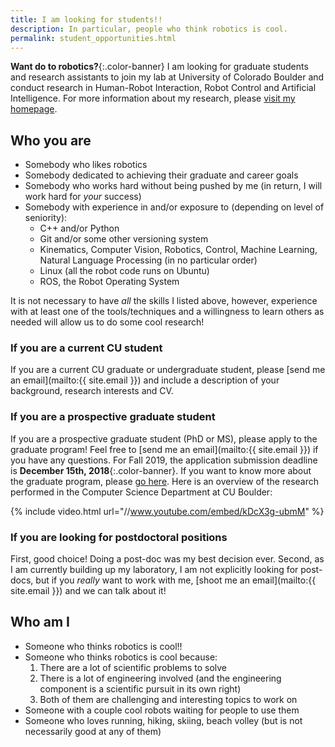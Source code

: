 ```yaml
---
title: I am looking for students!!
description: In particular, people who think robotics is cool.
permalink: student_opportunities.html
---
```


**Want do to robotics?**{:.color-banner}
I am looking for graduate students and research assistants to join my lab at University of Colorado Boulder and conduct research in Human-Robot Interaction, Robot Control and Artificial Intelligence. For more information about my research, please [visit my homepage](/).

## Who you are

 * Somebody who likes robotics
 * Somebody dedicated to achieving their graduate and career goals
 * Somebody who works hard without being pushed by me (in return, I will work hard for _your_ success)
 * Somebody with experience in and/or exposure to (depending on level of seniority):
   * C++ and/or Python
   * Git and/or some other versioning system
   * Kinematics, Computer Vision, Robotics, Control, Machine Learning, Natural Language Processing (in no particular order)
   * Linux (all the robot code runs on Ubuntu)
   * ROS, the Robot Operating System

It is not necessary to have _all_ the skills I listed above, however, experience with at least one of the tools/techniques and a willingness to learn others as needed will allow us to do some cool research!

### If you are a current CU student

If you are a current CU graduate or undergraduate student, please [send me an email](mailto:{{ site.email }}) and include a description of your background, research interests and CV. ​

### If you are a prospective graduate student

If you are a prospective graduate student (PhD or MS), please apply to the graduate program! Feel free to [send me an email](mailto:{{ site.email }}) if you have any questions.
For Fall 2019, the application submission deadline is **December 15th, 2018**{:.color-banner}.
If you want to know more about the graduate program, please [go here](https://www.colorado.edu/cs/apply/graduate-admissions). Here is an overview of the research performed in the Computer Science Department at CU Boulder:

{% include video.html url="//www.youtube.com/embed/kDcX3g-ubmM" %}

### If you are looking for postdoctoral positions

First, good choice! Doing a post-doc was my best decision ever.
Second, as I am currently building up my laboratory, I am not explicitly looking for post-docs, but if you _really_ want to work with me, [shoot me an email](mailto:{{ site.email }}) and we can talk about it!

## Who am I

 * Someone who thinks robotics is cool!!
 * Someone who thinks robotics is cool because:
   1. There are a lot of scientific problems to solve
   2. There is a lot of engineering involved (and the engineering component is a scientific pursuit in its own right)
   3. Both of them are challenging and interesting topics to work on
 * Someone with a couple cool robots waiting for people to use them
 * Someone who loves running, hiking, skiing, beach volley (but is not necessarily good at any of them)




